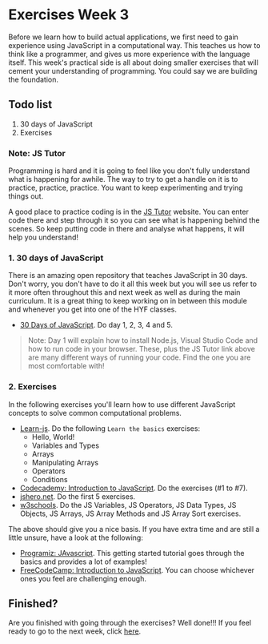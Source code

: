 # Exercises Week 3

Before we learn how to build actual applications, we first need to gain experience using JavaScript in a computational way. This teaches us how to think like a programmer, and gives us more experience with the language itself. This week's practical side is all about doing smaller exercises that will cement your understanding of programming. You could say we are building the foundation.

## Todo list

1. 30 days of JavaScript
2. Exercises

### Note: JS Tutor

Programming is hard and it is going to feel like you don't fully understand what is happening for awhile. The way to try to get a handle on it is to practice, practice, practice. You want to keep experimenting and trying things out.

A good place to practice coding is in the [JS Tutor](http://pythontutor.com/javascript.html#mode=edit) website. You can enter code there and step through it so you can see what is happening behind the scenes. So keep putting code in there and analyse what happens, it will help you understand!

### 1. 30 days of JavaScript

There is an amazing open repository that teaches JavaScript in 30 days. Don't worry, you don't have to do it all this week but you will see us refer to it more often throughout this and next week as well as during the main curriculum. It is a great thing to keep working on in between this module and whenever you get into one of the HYF classes.

- [30 Days of JavaScript](https://github.com/Asabeneh/30-Days-Of-JavaScript/blob/master/readMe.md). Do day 1, 2, 3, 4 and 5.

> Note: Day 1 will explain how to install Node.js, Visual Studio Code and how to run code in your browser. These, plus the JS Tutor link above are many different ways of running your code. Find the one you are most comfortable with!

### 2. Exercises

In the following exercises you'll learn how to use different JavaScript concepts to solve common computational problems.

- [Learn-js](https://www.learn-js.org/). Do the following `Learn the basics` exercises:
  - Hello, World!
  - Variables and Types
  - Arrays
  - Manipulating Arrays
  - Operators
  - Conditions
- [Codecademy: Introduction to JavaScript](https://www.codecademy.com/learn/introduction-to-javascript/modules/learn-javascript-introduction). Do the exercises (#1 to #7).
- [jshero.net](https://www.jshero.net/en/success.html). Do the first 5 exercises.
- [w3schools](https://www.w3schools.com/js/exercise_js.asp). Do the JS Variables, JS Operators, JS Data Types, JS Objects, JS Arrays, JS Array Methods and JS Array Sort exercises.

The above should give you a nice basis. If you have extra time and are still a little unsure, have a look at the following:

- [Programiz: JAvascript](https://www.programiz.com/javascript/get-started). This getting started tutorial goes through the basics and provides a lot of examples!
- [FreeCodeCamp: Introduction to JavaScript](https://learn.freecodecamp.org/javascript-algorithms-and-data-structures/basic-javascript). You can choose whichever ones you feel are challenging enough.

## Finished?

Are you finished with going through the exercises? Well done!!! If you feel ready to go to the next week, click [here](../Week4/README.md).
